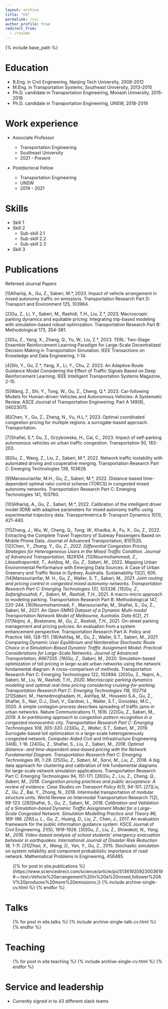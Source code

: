 ```yaml
---
layout: archive
title: "CV"
permalink: /cv/
author_profile: true
redirect_from:
  - /resume
---
```


{% include base_path %}

Education
======
* B.Eng. in Civil Engineering, Nanjing Tech University, 2008-2012
* M.Eng. in Transportation Systems, Southeast University, 2013-2015
* Ph.D. candidate	in Transportation Engineering, Monash University, 2015-2018
* Ph.D. candidate	in Transportation Engineering, UNSW, 2018-2019


Work experience
======
* Associate Professor
  * Transportation Engineering
  * Southeast University
  * 2021 - Present
    
* Postdoctoral Fellow
  * Transportation Engineering
  * UNSW
  * 2019 - 2021

  
Skills
======
* Skill 1
* Skill 2
  * Sub-skill 2.1
  * Sub-skill 2.2
  * Sub-skill 2.3
* Skill 3

Publications
======
Refereed Journal Papers

[1]Alhariqi, A., Gu, Z., Saberi, M.*, 2023. Impact of vehicle arrangement in mixed autonomy traffic on emissions. Transportation Research Part D: Transport and Environment 125, 103964.

[2]Gu, Z., Li, Y., Saberi, M., Rashidi, T.H., Liu, Z.*, 2023. Macroscopic parking dynamics and equitable pricing: Integrating trip-based modeling with simulation-based robust optimization. Transportation Research Part B: Methodological 173, 354-381.

[3]Gu, Z., Yang, X., Zhang, Q., Yu, W., Liu, Z.*, 2023. TERL: Two-Stage Ensemble Reinforcement Learning Paradigm for Large-Scale Decentralized Decision Making in Transportation Simulation. IEEE Transactions on Knowledge and Data Engineering, 1-14.

[4]Shi, Y., Gu, Z.*, Yang, X., Li, Y., Chu, Z. 2023. An Adaptive Route Guidance Model Considering the Effect of Traffic Signals Based on Deep Reinforcement Learning. IEEE Intelligent Transportation Systems Magazine, 2-15.

[5]Wang, Z., Shi, Y., Tong, W., Gu, Z., Cheng, Q.*. 2023. Car-following Models for Human-driven Vehicles and Autonomous Vehicles: A Systematic Review. ASCE Journal of Transportation Engineering: Part A 149(8), 04023075.

[6]Chen, Y., Gu, Z., Zheng, N., Vu, H.L.*, 2023. Optimal coordinated congestion pricing for multiple regions: a surrogate-based approach. Transportation.

[7]Shafiei, S.*, Gu, Z., Grzybowska, H., Cai, C., 2023. Impact of self-parking autonomous vehicles on urban traffic congestion. Transportation 50, 183-203.

[8]Gu, Z., Wang, Z., Liu, Z., Saberi, M.*, 2022. Network traffic instability with automated driving and cooperative merging. Transportation Research Part C: Emerging Technologies 138, 103626.

[9]Mansourianfar, M.H., Gu, Z., Saberi, M.*, 2022. Distance-based time-dependent optimal ratio control scheme (TORCS) in congested mixed autonomy networks. Transportation Research Part C: Emerging Technologies 141, 103760.

[10]Alhariqi, A., Gu, Z., Saberi, M.*, 2022. Calibration of the intelligent driver model (IDM) with adaptive parameters for mixed autonomy traffic using experimental trajectory data. Transportmetrica B: Transport Dynamics 10(1), 421-440.

[11]Zhang, J., Wu, W., Cheng, Q.*, Tong, W.*, Khadka, A., Fu, X., Gu, Z., 2022. Extracting the Complete Travel Trajectory of Subway Passengers Based on Mobile Phone Data. Journal of Advanced Transportation, 8151520.
[12]Chen, Y.*, Zhang, Y., Gu, Z., 2022. Differential Congestion Pricing Strategies for Heterogeneous Users in the Mixed Traffic Condition. Journal of Advanced Transportation, 1829104.
[13]Nourmohammadi, Z., Lilasathapornkit, T., Ashfaq, M., Gu, Z., Saberi, M.*, 2022. Mapping Urban Environmental Performance with Emerging Data Sources: A Case of Urban Greenery and Traffic Noise in Sydney, Australia. Sustainability 13(2), 605.
[14]Mansourianfar, M. H., Gu, Z., Waller, S. T., Saberi, M.*, 2021. Joint routing and pricing control in congested mixed autonomy networks. Transportation Research Part C: Emerging Technologies 131, 103338.
[15]Gu, Z., Safarighouzhdi, F., Saberi, M., Rashidi, T.H.*, 2021. A macro-micro approach to modeling parking. Transportation Research Part B: Methodological 147, 220-244.
[16]Nourmohammadi, F., Mansourianfar, M., Shafiei, S., Gu, Z., Saberi, M.*, 2021. An Open GMNS Dataset of a Dynamic Multi-modal Transportation Network Model of Melbourne, Australia. Data 6(2), 21.
[17]Najmi, A., Bostanara, M., Gu, Z., Rashidi, T.H.*, 2021. On-street parking management and pricing policies: An evaluation from a system enhancement perspective. Transportation Research Part A: Policy and Practice 146, 128-151.
[18]Ashfaq, M., Gu, Z., Waller, S.T., Saberi, M.*, 2021. Comparing Dynamic User Equilibrium and Noniterative Stochastic Route Choice in a Simulation-Based Dynamic Traffic Assignment Model: Practical Considerations for Large-Scale Networks. Journal of Advanced Transportation, 6667335.
[19]Gu, Z., Saberi, M.*, 2020. Simulation-based optimization of toll pricing in large-scale urban networks using the network fundamental diagram: A cross-comparison of methods. Transportation Research Part C: Emerging Technologies 122, 102894.
[20]Gu, Z., Najmi, A., Saberi, M., Liu, W., Rashidi, T.H.*, 2020. Macroscopic parking dynamics modeling and optimal real-time pricing considering cruising-for-parking. Transportation Research Part C: Emerging Technologies 118, 102714.
[21]Saberi, M.*, Hamedmoghadam, H., Ashfaq, M., Hosseini S.A., Gu, Z., Shafiei, S., Nair, D.J., Dixit, V., Gardner, L., Waller, S.T., González, M.C., 2020. A simple contagion process describes spreading of traffic jams in urban networks. Nature Communications 11, 1616.
[22]Gu, Z., Saberi, M.*, 2019. A bi-partitioning approach to congestion pattern recognition in a congested monocentric city. Transportation Research Part C: Emerging Technologies 109, 305-320.
[23]Gu, Z., Waller, S.T., Saberi, M.*, 2019. Surrogate-based toll optimization in a large-scale heterogeneously congested network. Computer-Aided Civil and Infrastructure Engineering 34(8), 1-16.
[24]Gu, Z., Shafiei, S., Liu, Z., Saberi, M.*, 2018. Optimal distance- and time-dependent area-based pricing with the Network Fundamental Diagram. Transportation Research Part C: Emerging Technologies 95, 1-28.
[25]Gu, Z., Saberi, M., Sarvi, M., Liu, Z.*, 2018. A big data approach for clustering and calibration of link fundamental diagrams for large-scale network simulation applications. Transportation Research Part C: Emerging Technologies 94, 151-171.
[26]Gu, Z., Liu, Z.*, Cheng, Q., Saberi, M., 2018. Congestion pricing practices and public acceptance: A review of evidence. Case Studies on Transport Policy 6(1), 94-101.
[27]Liu, Z., Gu, Z.*, Bai, Y., Zhong, N., 2018. Intermodal transportation of modular structure units. World Review on Intermodal Transportation Research 7(2), 99-123.
[28]Shafiei, S., Gu, Z., Saberi, M.*, 2018. Calibration and Validation of a Simulation-based Dynamic Traffic Assignment Model for a Large-Scale Congested Network. Simulation Modelling Practice and Theory 86, 169-186.
[29]Lu, L., Gu, Z., Huang, D., Liu, Z.*, Chen, J., 2017. An evaluation framework for the public information guidance system. KSCE Journal of Civil Engineering. 21(5), 1919-1928.
[30]Gu, Z., Liu, Z.*, Shiwakoti, N., Yang, M., 2016. Video-based analysis of school students’ emergency evacuation behavior in earthquakes. International Journal of Disaster Risk Reduction 18, 1-11.
[31]Zhao, X., Wang, D., Yan, Y.*, Gu, Z., 2015. Stochastic simulation on system reliability and component probabilistic importance of road network. Mathematical Problems in Engineering, 456485.
  <ul>{[% for post in site.publications %](https://www.sciencedirect.com/science/article/pii/S1361920923003619#:~:text=Vehicle%20arrangement%20in%20a%20mixed,follower%20AV%20produces%20more%20emissions.)}
    {% include archive-single-cv.html %}
  {% endfor %}</ul>
  
Talks
======
  <ul>{% for post in site.talks %}
    {% include archive-single-talk-cv.html %}
  {% endfor %}</ul>
  
Teaching
======
  <ul>{% for post in site.teaching %}
    {% include archive-single-cv.html %}
  {% endfor %}</ul>
  
Service and leadership
======
* Currently signed in to 43 different slack teams
